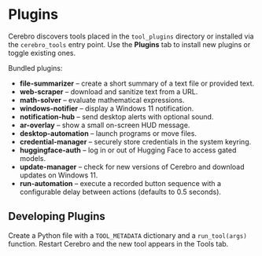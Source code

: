 # Plugins

Cerebro discovers tools placed in the `tool_plugins` directory or installed via the `cerebro_tools` entry point. Use the **Plugins** tab to install new plugins or toggle existing ones.

Bundled plugins:
- **file-summarizer** – create a short summary of a text file or provided text.
- **web-scraper** – download and sanitize text from a URL.
- **math-solver** – evaluate mathematical expressions.
- **windows-notifier** – display a Windows 11 notification.
- **notification-hub** – send desktop alerts with optional sound.
- **ar-overlay** – show a small on-screen HUD message.
- **desktop-automation** – launch programs or move files.
- **credential-manager** – securely store credentials in the system keyring.
- **huggingface-auth** – log in or out of Hugging Face to access gated models.
- **update-manager** – check for new versions of Cerebro and download updates on Windows 11.
- **run-automation** – execute a recorded button sequence with a configurable
  delay between actions (defaults to 0.5 seconds).

## Developing Plugins

Create a Python file with a `TOOL_METADATA` dictionary and a `run_tool(args)` function. Restart Cerebro and the new tool appears in the Tools tab.
